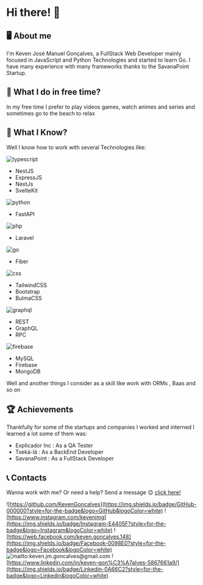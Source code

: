 # Hi there! 👋



## 🖥️ About me

I'm Keven José Manuel Gonçalves, a FullStack Web Developer mainly focused in JavaScript and Python Technologies and started to learn Go.
I have many experience with many frameworks thanks to the SavanaPoint Startup.

## 🍃 What I do in free time?

In my free time I prefer to play videos games, watch animes and series and sometimes go to the beach to relax

## 🤔 What I Know?

Well I know how to work with several Technologies like:

![typescript](https://img.shields.io/badge/Typescript-3178C6?style=for-the-badge&logo=Typescript&logoColor=white)

-   NestJS
-   ExpressJS
-   NextJs
-   SvelteKit

![python](https://img.shields.io/badge/Python-3776AB?style=for-the-badge&logo=Python&logoColor=white)

-   FastAPI

![php](https://img.shields.io/badge/Php-777BB4?style=for-the-badge&logo=Php&logoColor=white)

-   Laravel

![go](https://img.shields.io/badge/Go-00ADD8?style=for-the-badge&logo=Go&logoColor=white)

-   Fiber

![css](https://img.shields.io/badge/Css-1572B6?style=for-the-badge&logo=Css3&logoColor=white)

-   TailwindCSS
-   Bootstrap
-   BulmaCSS

![graphql](https://img.shields.io/badge/API-E10098?style=for-the-badge&logo=GraphQL&logoColor=white)

-   REST
-   GraphQL
-   RPC

![firebase](https://img.shields.io/badge/Databases-FFCA28?style=for-the-badge&logo=Firebase&logoColor=white)

-   MySQL
-   Firebase
-   MongoDB

Well and another things I consider as a skill like work with ORMs , Baas and so on

## 🏆 Achievements

Thankfully for some of the startups and companies I worked and interned I learned a lot some of them was:

-   Explicador Inc : As a QA Tester
-   Txeká-lá : As a BackEnd Developer
-   SavanaPoint : As a FullStack Developer

## 📞 Contacts

Wanna work with me?
Or need a help?
Send a message 😊 [click here!](mailto:keven.jm.goncalves@gmail.com)

![https://github.com/KevenGoncalves](https://img.shields.io/badge/GitHub-000000?style=for-the-badge&logo=GitHub&logoColor=white) ![https://www.instagram.com/kevenjmg](https://img.shields.io/badge/Instagram-E4405F?style=for-the-badge&logo=Instagram&logoColor=white) ![https://web.facebook.com/keven.goncalves.148](https://img.shields.io/badge/Facebook-0098E0?style=for-the-badge&logo=Facebook&logoColor=white) ![mailto:keven.jm.goncalves@gmail.com](https://img.shields.io/badge/Gmail-EA4335?style=for-the-badge&logo=Gmail&logoColor=white) ![https://www.linkedin.com/in/keven-gon%C3%A7alves-5867661a9/](https://img.shields.io/badge/Linkedin-0A66C2?style=for-the-badge&logo=Linkedin&logoColor=white)

<!---
KevenGoncalves/KevenGoncalves is a ✨ special ✨ repository because its `README.md` (this file) appears on your GitHub profile.
You can click the Preview link to take a look at your changes.
--->
